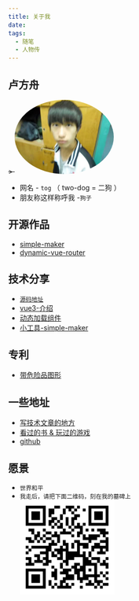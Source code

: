 ```yaml
---
title: 关于我
date: 
tags: 
  - 随笔
  - 人物传
---
```


## 卢方舟

~~> <img src="../../.vuepress/public/img/about-me/me.png?raw=true" alt="lfz" width="40%" height="40%" style="border-radius: 50%">~~

- 网名 - `tog`  （ two-dog = 二狗 ）
- 朋友称这样称呼我 -`狗子`

## 开源作品
- [simple-maker](https://github.com/zhoufanglu/simple-maker)
- [dynamic-vue-router](https://github.com/zhoufanglu/dynamic-vue-router)

## 技术分享
- [`源码地址`](https://github.com/zhoufanglu/share-reveal)
- [vue3-介绍](https://zhoufanglu.github.io/share-reveal/examples/share-vue3/share-vue3.html)
- [动态加载组件](https://zhoufanglu.github.io/share-reveal/examples/load-dynamic-component/index.html)
- [小工具-simple-maker](https://zhoufanglu.github.io/share-reveal/simple-maker/index.html)

## 专利
- [带危险品图形](https://zhoufanglu.github.io/vuepressBlog/blogs/%E4%B8%93%E5%88%A9/patent.html)

## 一些地址
- [写技术文章的地方](https://juejin.cn/user/1679709496677575)
- [看过的书 & 玩过的游戏](https://zhoufanglu.github.io/vuepressBlog/blogs/%E9%9A%8F%E7%AC%94/%E8%AE%B0%E5%BD%95%E6%B8%B8%E6%88%8F.html)
- [github](https://github.com/zhoufanglu)

## 愿景
- `世界和平`
- `我走后，请把下面二维码，刻在我的墓碑上`  
  <img src="../../.vuepress/public/img/about-me/web-site-qr.png?raw=true" alt="lfz" width="40%" height="40%">
